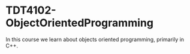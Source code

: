 # TDT4102-ObjectOrientedProgramming
In this course we learn about objects oriented programming, primarily in C++. 
